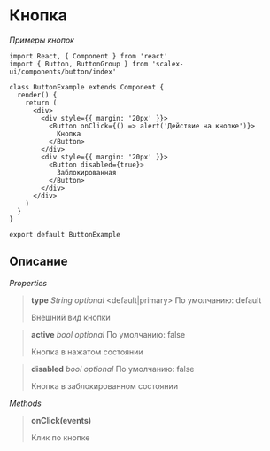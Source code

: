 # Кнопка

*Примеры кнопок*

```
import React, { Component } from 'react'
import { Button, ButtonGroup } from 'scalex-ui/components/button/index'

class ButtonExample extends Component {
  render() {
    return (
      <div>
        <div style={{ margin: '20px' }}>
          <Button onClick={() => alert('Действие на кнопке')}>
            Кнопка
          </Button>
        </div>
        <div style={{ margin: '20px' }}>
          <Button disabled={true}>
            Заблокированная
          </Button>
        </div>
      </div>
    )
  }
}

export default ButtonExample
```

## Описание

*Properties*

> **type** *String optional* <default|primary> По умолчанию: default
> 
> Внешний вид кнопки

> **active** *bool optional* По умолчанию: false
> 
> Кнопка в нажатом состоянии

> **disabled** *bool optional* По умолчанию: false
> 
> Кнопка в заблокированном состоянии

*Methods*

> **onClick(events)** 
> 
> Клик по кнопке
